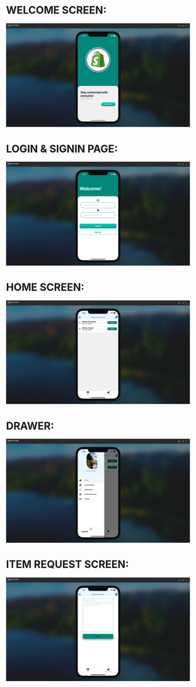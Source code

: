 # WELCOME SCREEN:

![](images/welcome.png)

# LOGIN & SIGNIN PAGE:

![](images/login.png)

# HOME SCREEN:

![](images/home.png)

# DRAWER: 

![](images/drawer.png)

# ITEM REQUEST SCREEN:

![](images/request.png)
